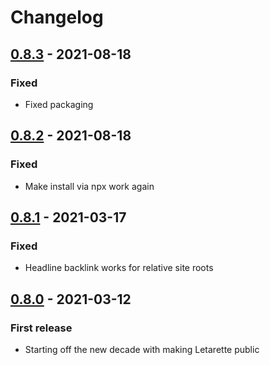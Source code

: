 # Changelog

## [0.8.3] - 2021-08-18
### Fixed
- Fixed packaging

## [0.8.2] - 2021-08-18
### Fixed
- Make install via npx work again

## [0.8.1] - 2021-03-17
### Fixed
- Headline backlink works for relative site roots

## [0.8.0] - 2021-03-12
### First release
- Starting off the new decade with making Letarette public

[0.8.3]: https://github.com/erkkah/sheetleeten/compare/v0.8.2...v0.8.3
[0.8.2]: https://github.com/erkkah/sheetleeten/compare/v0.8.1...v0.8.2
[0.8.1]: https://github.com/erkkah/sheetleeten/compare/v0.8.0...v0.8.1
[0.8.0]: https://github.com/erkkah/sheetleeten/releases/tag/v0.8.0
